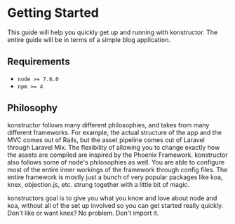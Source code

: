 # Getting Started
This guide will help you quickly get up and running with konstructor. The entire guide will be in terms of a simple blog application.

## Requirements
- `node >= 7.6.0`
- `npm >= 4`

## Philosophy

konstructor follows many different philosophies, and takes from many different frameworks. For example, the actual structure of the app and the MVC comes out of Rails, but the asset pipeline comes out of Laravel through Laravel Mix. The flexibility of allowing you to change exactly how the assets are compiled are inspired by the Phoenix Framework. konstructor also follows some of node's philosophies as well. You are able to configure most of the entire inner workings of the framework through config files. The entire framework is mostly just a bunch of very popular packages like koa, knex, objection.js, etc. strung together with a little bit of magic.



konstructors goal is to give you what you know and love about node and koa, without all of the set up involved so you can get started really quickly. Don't like or want knex? No problem. Don't import it.